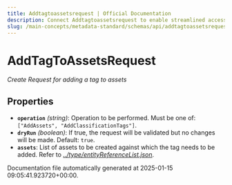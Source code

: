 ```yaml
---
title: Addtagtoassetsrequest | Official Documentation
description: Connect Addtagtoassetsrequest to enable streamlined access, monitoring, or search of enterprise data using secure and scalable integrations.
slug: /main-concepts/metadata-standard/schemas/api/addtagtoassetsrequest
---
```


# AddTagToAssetsRequest

*Create Request for adding a tag to assets*

## Properties

- **`operation`** *(string)*: Operation to be performed. Must be one of: `["AddAssets", "AddClassificationTags"]`.
- **`dryRun`** *(boolean)*: If true, the request will be validated but no changes will be made. Default: `true`.
- **`assets`**: List of assets to be created against which the tag needs to be added. Refer to *[../type/entityReferenceList.json](#/type/entityReferenceList.json)*.


Documentation file automatically generated at 2025-01-15 09:05:41.923720+00:00.
